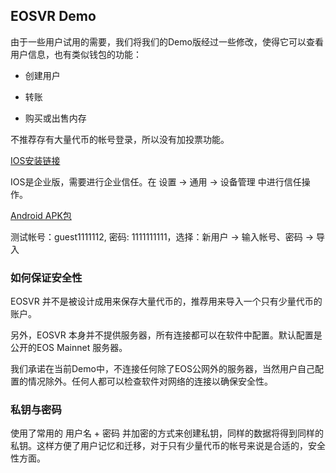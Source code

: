 ## EOSVR Demo

由于一些用户试用的需要，我们将我们的Demo版经过一些修改，使得它可以查看用户信息，也有类似钱包的功能：

- 创建用户

- 转账

- 购买或出售内存

不推荐存有大量代币的帐号登录，所以没有加投票功能。


[IOS安装链接](https://test.gvrcraft.com/download.html) 

IOS是企业版，需要进行企业信任。在 设置 -> 通用 -> 设备管理 中进行信任操作。

[Android APK包](https://test.gvrcraft.com/eosvr.apk)

测试帐号：guest1111112, 密码: 1111111111，选择：新用户 -> 输入帐号、密码 -> 导入


### 如何保证安全性

EOSVR 并不是被设计成用来保存大量代币的，推荐用来导入一个只有少量代币的账户。

另外，EOSVR 本身并不提供服务器，所有连接都可以在软件中配置。默认配置是公开的EOS Mainnet 服务器。

我们承诺在当前Demo中，不连接任何除了EOS公网外的服务器，当然用户自己配置的情况除外。任何人都可以检查软件对网络的连接以确保安全性。


### 私钥与密码

使用了常用的 用户名 + 密码 并加密的方式来创建私钥，同样的数据将得到同样的私钥。这样方便了用户记忆和迁移，对于只有少量代币的帐号来说是合适的，安全性方面。
